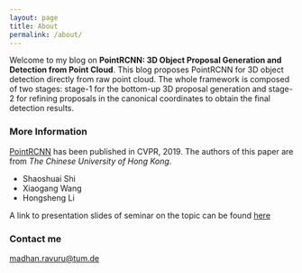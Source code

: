 ```yaml
---
layout: page
title: About
permalink: /about/
---
```


Welcome to my blog on **PointRCNN: 3D Object Proposal Generation and Detection from Point Cloud**. This blog proposes PointRCNN for 3D object detection directly from raw point cloud. The whole framework is composed of two stages: stage-1 for the bottom-up 3D proposal generation and stage-2 for refining proposals in the canonical coordinates to obtain the final detection results.

### More Information
[PointRCNN](https://arxiv.org/abs/1812.04244) has been published in CVPR, 2019. The authors of this paper are from *The Chinese University of Hong Kong*.

* Shaoshuai Shi
* Xiaogang Wang
* Hongsheng Li

A link to presentation slides of seminar on the topic can be found [here](https://docs.google.com/presentation/d/1ozBEg2wYb63tp_gVPnz_Cjk68T9zBaToIVymJwxjICo/edit?usp=sharing)

### Contact me

[madhan.ravuru@tum.de](mailto:madhan.ravuru@tum.de)
